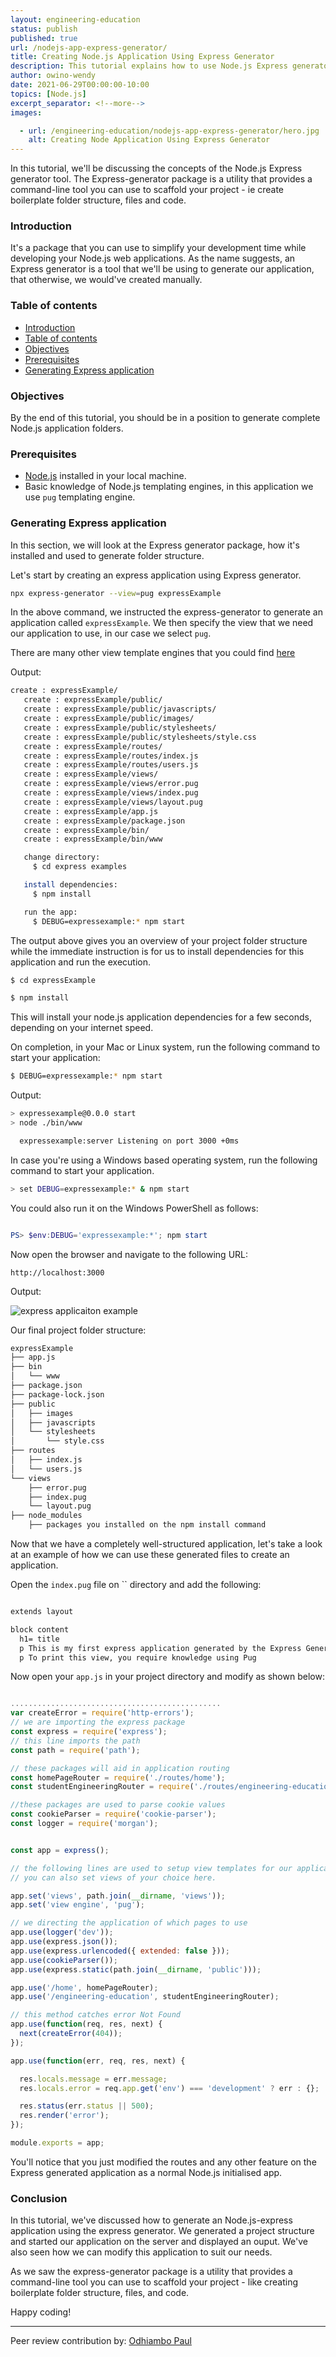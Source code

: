 ```yaml
---
layout: engineering-education
status: publish
published: true
url: /nodejs-app-express-generator/
title: Creating Node.js Application Using Express Generator 
description: This tutorial explains how to use Node.js Express generator tool to create a new express application. The Node.js Express generator tool is a package used to simplify development time while developing Node.js web applications.
author: owino-wendy
date: 2021-06-29T00:00:00-10:00
topics: [Node.js]
excerpt_separator: <!--more-->
images:

  - url: /engineering-education/nodejs-app-express-generator/hero.jpg
    alt: Creating Node Application Using Express Generator
---
```

In this tutorial, we'll be discussing the concepts of the Node.js Express generator tool. The Express-generator package is a utility that provides a command-line tool you can use to scaffold your project - ie create boilerplate folder structure, files and code. 
<!--more-->
### Introduction
It's a package that you can use to simplify your development time while developing your Node.js web applications. As the name suggests, an Express generator is a tool that we'll be using to generate our application, that otherwise, we would've created manually.

### Table of contents
- [Introduction](#introduction)
- [Table of contents](#table-of-contents)
- [Objectives](#objectives)
- [Prerequisites](#prerequisites)
- [Generating Express application](#generating-express-application)

### Objectives
By the end of this tutorial, you should be in a position to generate complete Node.js application folders.  

### Prerequisites
- [Node.js](https://nodejs.org/en/) installed in your local machine.
- Basic knowledge of Node.js templating engines, in this application we use `pug` templating engine.

### Generating Express application
In this section, we will look at the Express generator package, how it's installed and used to generate folder structure.  

Let's start by creating an express application using Express generator.  

```bash
npx express-generator --view=pug expressExample

```

In the above command, we instructed the express-generator to generate an application called `expressExample`. We then specify the view that we need our application to use, in our case we select `pug`. 

There are many other view template engines that you could find [here](https://expressjs.com/en/guide/using-template-engines.html)

Output:

```bash
create : expressExample/
   create : expressExample/public/
   create : expressExample/public/javascripts/
   create : expressExample/public/images/
   create : expressExample/public/stylesheets/
   create : expressExample/public/stylesheets/style.css
   create : expressExample/routes/
   create : expressExample/routes/index.js
   create : expressExample/routes/users.js
   create : expressExample/views/
   create : expressExample/views/error.pug
   create : expressExample/views/index.pug
   create : expressExample/views/layout.pug
   create : expressExample/app.js
   create : expressExample/package.json
   create : expressExample/bin/
   create : expressExample/bin/www

   change directory:
     $ cd express examples

   install dependencies:
     $ npm install

   run the app:
     $ DEBUG=expressexample:* npm start


```

The output above gives you an overview of your project folder structure while the immediate instruction is for us to install dependencies for this application and run the execution.

```bash
$ cd expressExample
```

```bash
$ npm install
```

This will install your node.js application dependencies for a few seconds, depending on your internet speed.  

On completion, in your Mac or Linux system, run the following command to start your application:  

```bash
$ DEBUG=expressexample:* npm start
```

Output:

```bash
> expressexample@0.0.0 start
> node ./bin/www

  expressexample:server Listening on port 3000 +0ms

```

In case you're using a Windows based operating system, run the following command to start your application.

```bash
> set DEBUG=expressexample:* & npm start
```

You could also run it on the Windows PowerShell as follows:  

```powershell

PS> $env:DEBUG='expressexample:*'; npm start
```

Now open the browser and navigate to the following URL:

```http
http://localhost:3000
```

Output:

![express applicaiton example](/engineering-education/nodejs-app-express-generator/home.png)

Our final project folder structure:  

```bash
expressExample
├── app.js
├── bin
│   └── www
├── package.json
├── package-lock.json
├── public
│   ├── images
│   ├── javascripts
│   └── stylesheets
│       └── style.css
├── routes
│   ├── index.js
│   └── users.js
└── views
    ├── error.pug
    ├── index.pug
    └── layout.pug
├── node_modules
    ├── packages you installed on the npm install command

```

Now that we have a completely well-structured application, let's take a look at an example of how we can use these generated files to create an application.

Open the `index.pug` file on `` directory and add the following:  

```html

extends layout

block content
  h1= title
  p This is my first express application generated by the Express Generator package
  p To print this view, you require knowledge using Pug

```

Now open your `app.js` in your project directory and modify as shown below:  

```js

...............................................
var createError = require('http-errors');
// we are importing the express package
const express = require('express');
// this line imports the path
const path = require('path');

// these packages will aid in application routing
const homePageRouter = require('./routes/home');
const studentEngineeringRouter = require('./routes/engineering-education');

//these packages are used to parse cookie values
const cookieParser = require('cookie-parser');
const logger = require('morgan');


const app = express();

// the following lines are used to setup view templates for our application
// you can also set views of your choice here.

app.set('views', path.join(__dirname, 'views'));
app.set('view engine', 'pug');

// we directing the application of which pages to use
app.use(logger('dev'));
app.use(express.json());
app.use(express.urlencoded({ extended: false }));
app.use(cookieParser());
app.use(express.static(path.join(__dirname, 'public')));

app.use('/home', homePageRouter);
app.use('/engineering-education', studentEngineeringRouter);

// this method catches error Not Found
app.use(function(req, res, next) {
  next(createError(404));
});

app.use(function(err, req, res, next) {

  res.locals.message = err.message;
  res.locals.error = req.app.get('env') === 'development' ? err : {};

  res.status(err.status || 500);
  res.render('error');
});

module.exports = app;


```

You'll notice that you just modified the routes and any other feature on the Express generated application as a normal Node.js initialised app.

### Conclusion
In this tutorial, we've discussed how to generate an Node.js-express application using the express generator. We generated a project structure and started our application on the server and displayed an ouput. We've also seen how we can modify this application to suit our needs.

As we saw the express-generator package is a utility that provides a command-line tool you can use to scaffold your project - like creating boilerplate folder structure, files, and code.

Happy coding!

---
Peer review contribution by: [Odhiambo Paul](/engineering-education/authors/odhiambo-paul/)
